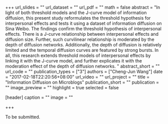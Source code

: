 +++
url_slides = ""
url_dataset = ""
url_pdf = ""
math = false
abstract = "In light of both threshold models and the J-curve model of information diffusion, this present study reformulates the threshold hypothesis for interpersonal effects and tests it using a dataset of information diffusion on Sina Weibo. The findings confirm the threshold hypothesis of interpersonal effects. There is a J-curve relationship between interpersonal effects and diffusion size. Further, such curvilinear relationship is moderated by the depth of diffusion networks. Additionally, the depth of diffusion is relatively limited and the temporal diffusion curves are featured by strong bursts. In all, this research extends threshold models of interpersonal effects by linking it with the J-curve model, and further explicates it with the moderation effect of the depth of diffusion networks. "
abstract_short = ""
url_code = ""
publication_types = ["3"]
authors = ["Cheng-Jun Wang"]
date = "2017-02-18T22:20:56+08:00"
url_video = ""
url_project = ""
title = "Information Diffusion on Microblogs"
publication_short = ""
publication = ""
image_preview = ""
highlight = true
selected = false

[header]
  caption = ""
  image = ""

+++

To be submitted. 
